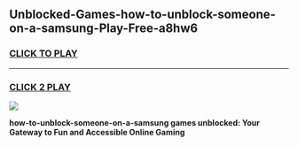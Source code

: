 
## Unblocked-Games-how-to-unblock-someone-on-a-samsung-Play-Free-a8hw6
<h3>
<a href="https://premium76.site?title=how-to-unblock-someone-on-a-samsung&ref=18A1">CLICK TO PLAY</a></h3>
<hr>

<h3>
<a href="https://premium76.site?title=how-to-unblock-someone-on-a-samsung&ref=18A1">CLICK 2 PLAY</a>
  
</h3>

<a href="https://premium76.site?title=how-to-unblock-someone-on-a-samsung&ref=18A1"><img src="https://clearcache.store/games.png"></a>


**how-to-unblock-someone-on-a-samsung games unblocked: Your Gateway to Fun and Accessible Online Gaming**
